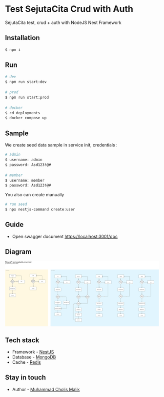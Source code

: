 # Test SejutaCita Crud with Auth
SejutaCita test, crud + auth with NodeJS Nest Framework

## Installation

```bash
$ npm i
```

## Run

```bash
# dev
$ npm run start:dev

# prod
$ npm run start:prod

# docker 
$ cd deployments
$ docker compose up
```

## Sample
We create seed data sample in service init, credentials :
```bash
# admin
$ username: admin
$ password: Asd123!@#

# member
$ username: member
$ password: Asd123!@#
```

You also can create manually 
```bash
# run seed
$ npx nestjs-command create:user
```

## Guide
- Open swagger document
  [https://localhost:3001/doc](https://localhost:3001/doc)

## Diagram
![Screenshot](diagram.png)

## Tech stack
- Framework - [NestJS](https://nestjs.com/)
- Database - [MongoDB](https://www.mongodb.com/)
- Cache - [Redis](https://redis.io/)

## Stay in touch
- Author - [Muhammad Cholis Malik](https://www.linkedin.com/in/mcholismalik/)
